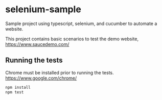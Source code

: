 # selenium-sample
Sample project using typescript, selenium, and cucumber to automate a website.

This project contains basic scenarios to test the demo website, https://www.saucedemo.com/

## Running the tests
Chrome must be installed prior to running the tests.
https://www.google.com/chrome/
```bash
npm install
npm test
```